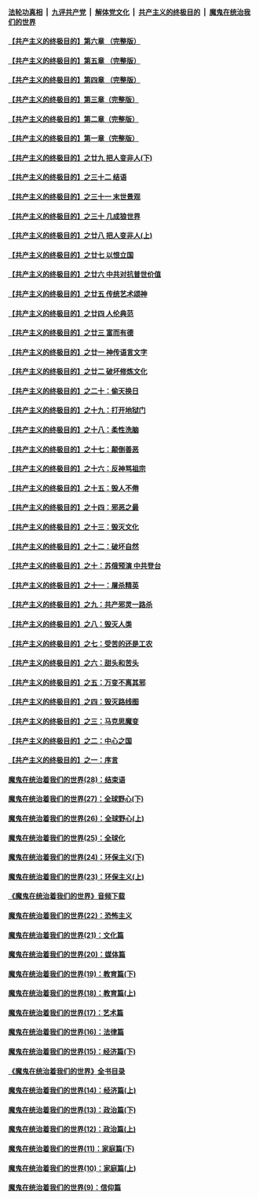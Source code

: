 ####  [法轮功真相](../../../../basic/blob/master/README.md?t=05140931) &nbsp;|&nbsp; [九评共产党](../../../../9ping.md/blob/master/README.md?t=05140931) &nbsp;|&nbsp; [解体党文化](../../../../jtdwh.md/blob/master/README.md?t=05140931)  &nbsp;|&nbsp; [共产主义的终极目的](../../../../gczydzjmd.md/blob/master/README.md?t=05140931) &nbsp;|&nbsp; [魔鬼在统治我们的世界](../../../../mgztzwmdsj.md/blob/master/README.md?t=05140931) 

#### [【共产主义的终极目的】第六章 （完整版）](../pages/nsc422/n11428913.md?t=05140931) 

#### [【共产主义的终极目的】第五章 （完整版）](../pages/nsc422/n11428912.md?t=05140931) 

#### [【共产主义的终极目的】第四章 （完整版）](../pages/nsc422/n11428907.md?t=05140931) 

#### [【共产主义的终极目的】第三章（完整版）](../pages/nsc422/n11428848.md?t=05140931) 

#### [【共产主义的终极目的】第二章（完整版）](../pages/nsc422/n11428831.md?t=05140931) 

#### [【共产主义的终极目的】第一章（完整版）](../pages/nsc422/n11417651.md?t=05140931) 

#### [【共产主义的终极目的】之廿九 把人变非人(下)](../pages/nsc422/n11344140.md?t=05140931) 

#### [【共产主义的终极目的】之三十二 结语](../pages/nsc422/n11360535.md?t=05140931) 

#### [【共产主义的终极目的】之三十一 末世景观](../pages/nsc422/n11351129.md?t=05140931) 

#### [【共产主义的终极目的】之三十 几成狼世界](../pages/nsc422/n11348280.md?t=05140931) 

#### [【共产主义的终极目的】之廿八 把人变非人(上)](../pages/nsc422/n11340492.md?t=05140931) 

#### [【共产主义的终极目的】之廿七 以恨立国](../pages/nsc422/n11336944.md?t=05140931) 

#### [【共产主义的终极目的】之廿六 中共对抗普世价值](../pages/nsc422/n11324785.md?t=05140931) 

#### [【共产主义的终极目的】之廿五 传统艺术颂神](../pages/nsc422/n11296396.md?t=05140931) 

#### [【共产主义的终极目的】之廿四 人伦典范](../pages/nsc422/n11296397.md?t=05140931) 

#### [【共产主义的终极目的】之廿三 富而有德](../pages/nsc422/n11283598.md?t=05140931) 

#### [【共产主义的终极目的】之廿一 神传语言文字](../pages/nsc422/n11263265.md?t=05140931) 

#### [【共产主义的终极目的】之廿二 破坏修炼文化](../pages/nsc422/n11245728.md?t=05140931) 

#### [【共产主义的终极目的】之二十：偷天换日](../pages/nsc422/n11238846.md?t=05140931) 

#### [【共产主义的终极目的】之十九：打开地狱门](../pages/nsc422/n11206376.md?t=05140931) 

#### [【共产主义的终极目的】之十八：柔性洗脑](../pages/nsc422/n11199994.md?t=05140931) 

#### [【共产主义的终极目的】之十七：颠倒善恶](../pages/nsc422/n11179782.md?t=05140931) 

#### [【共产主义的终极目的】之十六：反神骂祖宗](../pages/nsc422/n11166798.md?t=05140931) 

#### [【共产主义的终极目的】之十五：毁人不倦](../pages/nsc422/n11166792.md?t=05140931) 

#### [【共产主义的终极目的】之十四：邪恶之最](../pages/nsc422/n11150249.md?t=05140931) 

#### [【共产主义的终极目的】之十三：毁灭文化](../pages/nsc422/n11135227.md?t=05140931) 

#### [【共产主义的终极目的】之十二：破坏自然](../pages/nsc422/n11135214.md?t=05140931) 

#### [【共产主义的终极目的】之十：苏俄预演 中共登台](../pages/nsc422/n11118424.md?t=05140931) 

#### [【共产主义的终极目的】之十一：屠杀精英](../pages/nsc422/n11118442.md?t=05140931) 

#### [【共产主义的终极目的】之九：共产邪灵一路杀](../pages/nsc422/n11114139.md?t=05140931) 

#### [【共产主义的终极目的】之八：毁灭人类](../pages/nsc422/n11108503.md?t=05140931) 

#### [【共产主义的终极目的】之七：受苦的还是工农](../pages/nsc422/n11101809.md?t=05140931) 

#### [【共产主义的终极目的】之六：甜头和苦头](../pages/nsc422/n11096971.md?t=05140931) 

#### [【共产主义的终极目的】之五：万变不离其邪](../pages/nsc422/n11091285.md?t=05140931) 

#### [【共产主义的终极目的】之四：毁灭路线图](../pages/nsc422/n11086284.md?t=05140931) 

#### [【共产主义的终极目的】之三：马克思魔变](../pages/nsc422/n11061941.md?t=05140931) 

#### [【共产主义的终极目的】之二：中心之国](../pages/nsc422/n11047728.md?t=05140931) 

#### [【共产主义的终极目的】之一：序言](../pages/nsc422/n11086077.md?t=05140931) 

#### [魔鬼在统治着我们的世界(28)：结束语](../pages/nsc422/n10936246.md?t=05140931) 

#### [魔鬼在统治着我们的世界(27)：全球野心(下)](../pages/nsc422/n10928319.md?t=05140931) 

#### [魔鬼在统治着我们的世界(26)：全球野心(上)](../pages/nsc422/n10900318.md?t=05140931) 

#### [魔鬼在统治着我们的世界(25)：全球化](../pages/nsc422/n10788205.md?t=05140931) 

#### [魔鬼在统治着我们的世界(24)：环保主义(下)](../pages/nsc422/n10695307.md?t=05140931) 

#### [魔鬼在统治着我们的世界(23)：环保主义(上)](../pages/nsc422/n10688613.md?t=05140931) 

#### [《魔鬼在统治着我们的世界》音频下载](../pages/nsc422/n10635553.md?t=05140931) 

#### [魔鬼在统治着我们的世界(22)：恐怖主义](../pages/nsc422/n10614727.md?t=05140931) 

#### [魔鬼在统治着我们的世界(21)：文化篇](../pages/nsc422/n10597706.md?t=05140931) 

#### [魔鬼在统治着我们的世界(20)：媒体篇](../pages/nsc422/n10586579.md?t=05140931) 

#### [魔鬼在统治着我们的世界(19)：教育篇(下)](../pages/nsc422/n10564808.md?t=05140931) 

#### [魔鬼在统治着我们的世界(18)：教育篇(上)](../pages/nsc422/n10526970.md?t=05140931) 

#### [魔鬼在统治着我们的世界(17)：艺术篇](../pages/nsc422/n10499093.md?t=05140931) 

#### [魔鬼在统治着我们的世界(16)：法律篇](../pages/nsc422/n10485969.md?t=05140931) 

#### [魔鬼在统治着我们的世界(15)：经济篇(下)](../pages/nsc422/n10469975.md?t=05140931) 

#### [《魔鬼在统治着我们的世界》全书目录](../pages/nsc422/n10464261.md?t=05140931) 

#### [魔鬼在统治着我们的世界(14)：经济篇(上)](../pages/nsc422/n10457370.md?t=05140931) 

#### [魔鬼在统治着我们的世界(13)：政治篇(下)](../pages/nsc422/n10448270.md?t=05140931) 

#### [魔鬼在统治着我们的世界(12)：政治篇(上)](../pages/nsc422/n10444576.md?t=05140931) 

#### [魔鬼在统治着我们的世界(11)：家庭篇(下)](../pages/nsc422/n10440961.md?t=05140931) 

#### [魔鬼在统治着我们的世界(10)：家庭篇(上)](../pages/nsc422/n10435448.md?t=05140931) 

#### [魔鬼在统治着我们的世界(9)：信仰篇](../pages/nsc422/n10432159.md?t=05140931) 

